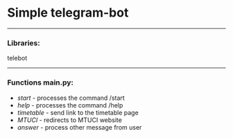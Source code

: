 # Simple telegram-bot

---

### Libraries:

telebot

---

### Functions main.py:

* _start_ - processes the command /start 
* _help_ - processes the command /help 
* _timetable_ - send link to the timetable page
* _MTUCI_ - redirects to MTUCI website
* _answer_ - process other message from user